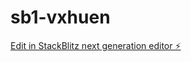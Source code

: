 # sb1-vxhuen

[Edit in StackBlitz next generation editor ⚡️](https://stackblitz.com/~/github.com/ahem0n/sb1-vxhuen)